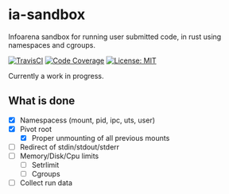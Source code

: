 ia-sandbox
==========
Infoarena sandbox for running user submitted code, in rust using namespaces and cgroups.

[![TravisCI](https://travis-ci.org/adrian-budau/ia-sandbox.svg?branch=master)](https://travis-ci.org/adrian-budau/io-sandbox)
[![Code Coverage](https://codecov.io/gh/adrian-budau/ia-sandbox/branch/master/graph/badge.svg)](https://codecov.io/gh/adrian-budau/ia-sandbox)
[![License: MIT](https://img.shields.io/badge/License-MIT-yellow.svg)](https://opensource.org/licenses/MIT)

Currently a work in progress.

What is done
------------

- [x] Namespacess (mount, pid, ipc, uts, user)
- [x] Pivot root 
    - [x] Proper unmounting of all previous mounts
- [ ] Redirect of stdin/stdout/stderr
- [ ] Memory/Disk/Cpu limits
    - [ ] Setrlimit
    - [ ] Cgroups
- [ ] Collect run data
